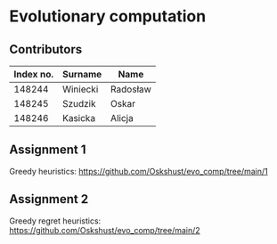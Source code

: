 # Evolutionary computation

## Contributors

| Index no. | Surname  | Name     |
|-----------|----------|----------|
| 148244    | Winiecki | Radosław |
| 148245    | Szudzik  | Oskar    |
| 148246    | Kasicka  | Alicja   | (1st assignment)

## Assignment 1

Greedy heuristics: https://github.com/Oskshust/evo_comp/tree/main/1

## Assignment 2

Greedy regret heuristics: https://github.com/Oskshust/evo_comp/tree/main/2